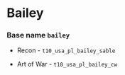 # Bailey
### Base name `bailey`

 - Recon - `t10_usa_pl_bailey_sable`

 - Art of War - `t10_usa_pl_bailey_cw`
